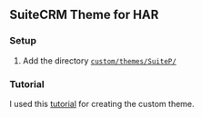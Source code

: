 ## SuiteCRM Theme for HAR


### Setup

1. Add the directory [`custom/themes/SuiteP/`](https://github.com/riandesign/har_crm/tree/master/custom/themes/SuiteP)

### Tutorial

I used this [tutorial](https://docs.suitecrm.com/blog/customizing-subthemes/) for creating the custom theme.
